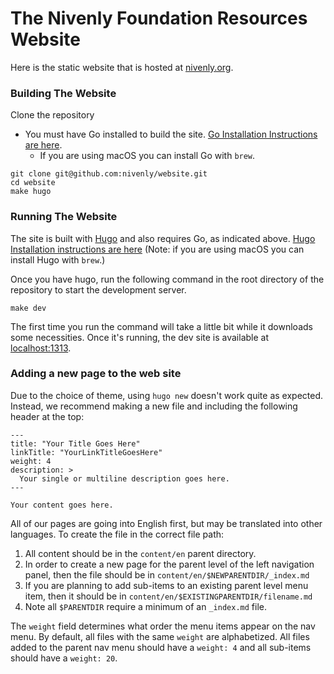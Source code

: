# The Nivenly Foundation Resources Website

Here is the static website that is hosted at [nivenly.org](https://nivenly.org).

### Building The Website

Clone the repository

- You must have Go installed to build the site.
  [Go Installation Instructions are here](https://go.dev/doc/install).
  - If you are using macOS you can install Go with `brew`.

```
git clone git@github.com:nivenly/website.git
cd website
make hugo
```

### Running The Website

The site is built with [Hugo](https://gohugo.io/) and also requires Go, as indicated above. [Hugo Installation instructions are
here](https://gohugo.io/installation/) (Note: if you
are using macOS you can install Hugo with `brew`.)

Once you have hugo, run the following command in the root directory of the repository to start the development server.

```
make dev
```

The first time you run the command will take a little bit while it downloads some necessities. Once it's running, the dev site is available at [localhost:1313](http://localhost:1313/).

### Adding a new page to the web site

Due to the choice of theme, using `hugo new` doesn't work quite as expected.
Instead, we recommend making a new file and including the following header at
the top:

```
---
title: "Your Title Goes Here"
linkTitle: "YourLinkTitleGoesHere"
weight: 4
description: >
  Your single or multiline description goes here.
---

Your content goes here.
```

All of our pages are going into English first, but may be
translated into other languages. To create the file in the correct
file path:

1. All content should be in the `content/en`
   parent directory.
1. In order to create a new page for the parent level of the
   left navigation panel, then the file should be in
   `content/en/$NEWPARENTDIR/_index.md`
1. If you are planning to add sub-items to an existing parent
   level menu item, then it should be in
   `content/en/$EXISTINGPARENTDIR/filename.md`
1. Note all `$PARENTDIR` require a minimum of an `_index.md` file.

The `weight` field determines what order the menu items appear on the
nav menu. By default, all files with the same `weight` are
alphabetized. All files added to the parent nav menu should have a
`weight: 4` and all sub-items should have a `weight: 20`.
   

